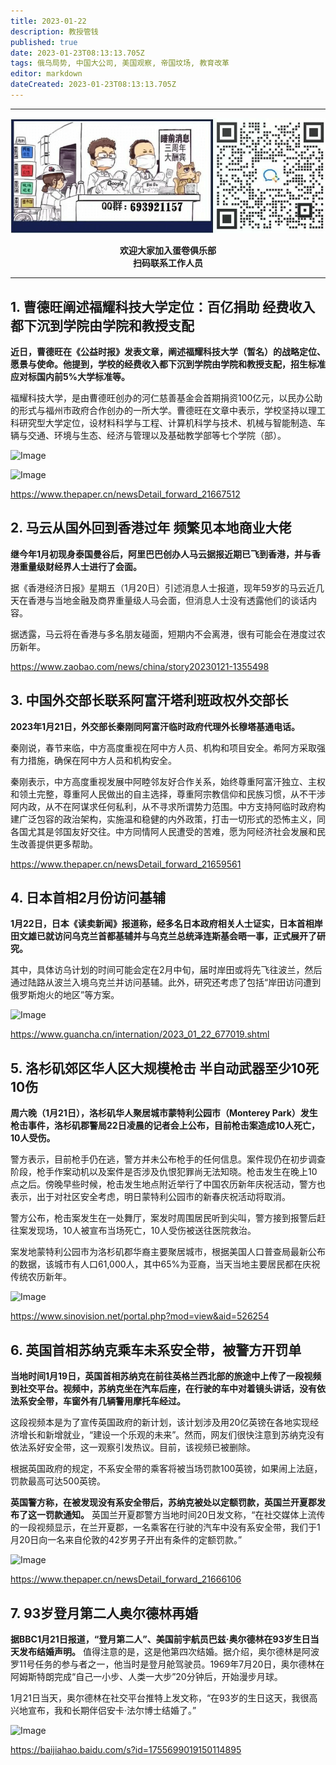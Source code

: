 ```yaml
---
title: 2023-01-22
description: 教授管钱
published: true
date: 2023-01-23T08:13:13.705Z
tags: 俄乌局势, 中国大公司, 美国观察, 帝国坟场, 教育改革
editor: markdown
dateCreated: 2023-01-23T08:13:13.705Z
---
```


<div class="podcast-player"></div>

---

<center style="font-weight:bold;">
  <img src="/assets/join.png" alt="加入蛋卷俱乐部"><br/>
  <p>欢迎大家加入蛋卷俱乐部<br/>扫码联系工作人员</p>
</center>

---

## 1. 曹德旺阐述福耀科技大学定位：百亿捐助 经费收入都下沉到学院由学院和教授支配 

**近日，曹德旺在《公益时报》发表文章，阐述福耀科技大学（暂名）的战略定位、愿景与使命。他提到，学校的经费收入都下沉到学院由学院和教授支配，招生标准应对标国内前5%大学标准等。**



福耀科技大学，是由曹德旺创办的河仁慈善基金会首期捐资100亿元，以民办公助的形式与福州市政府合作创办的一所大学。曹德旺在文章中表示，学校坚持以理工科研究型大学定位，设材料科学与工程、计算机科学与技术、机械与智能制造、车辆与交通、环境与生态、经济与管理以及基础教学部等七个学院（部）。

![Image](https://img.bedtime.news/2023/01/23/63ce3cdb86a13.png)

![Image](https://img.bedtime.news/2023/01/23/63ce3cddb4abd.jpeg)

https://www.thepaper.cn/newsDetail_forward_21667512



## 2. 马云从国外回到香港过年 频繁见本地商业大佬

**继今年1月初现身泰国曼谷后，阿里巴巴创办人马云据报近期已飞到香港，并与香港重量级财经界人士进行了会面。**



据《香港经济日报》星期五（1月20日）引述消息人士报道，现年59岁的马云近几天在香港与当地金融及商界重量级人马会面，但消息人士没有透露他们的谈话内容。



据透露，马云将在香港与多名朋友碰面，短期内不会离港，很有可能会在港度过农历新年。

https://www.zaobao.com/news/china/story20230121-1355498



## 3. 中国外交部长联系阿富汗塔利班政权外交部长

**2023年1月21日，外交部长秦刚同阿富汗临时政府代理外长穆塔基通电话。**



秦刚说，春节来临，中方高度重视在阿中方人员、机构和项目安全。希阿方采取强有力措施，确保在阿中方人员和机构安全。



秦刚表示，中方高度重视发展中阿睦邻友好合作关系，始终尊重阿富汗独立、主权和领土完整，尊重阿人民做出的自主选择，尊重阿宗教信仰和民族习惯，从不干涉阿内政，从不在阿谋求任何私利，从不寻求所谓势力范围。中方支持阿临时政府构建广泛包容的政治架构，实施温和稳健的内外政策，打击一切形式的恐怖主义，同各国尤其是邻国友好交往。中方同情阿人民遭受的苦难，愿为阿经济社会发展和民生改善提供更多帮助。

https://www.thepaper.cn/newsDetail_forward_21659561



## 4. 日本首相2月份访问基辅

**1月22日，日本《读卖新闻》报道称，经多名日本政府相关人士证实，日本首相岸田文雄已就访问乌克兰首都基辅并与乌克兰总统泽连斯基会晤一事，正式展开了研究。**



其中，具体访乌计划的时间可能会定在2月中旬，届时岸田或将先飞往波兰，然后通过陆路从波兰入境乌克兰并访问基辅。此外，研究还考虑了包括“岸田访问遭到俄罗斯炮火的地区”等方案。

![Image](https://img.bedtime.news/2023/01/23/63ce3ce01f1c3.jpeg)

https://www.guancha.cn/internation/2023_01_22_677019.shtml



## 5. 洛杉矶郊区华人区大规模枪击 半自动武器至少10死10伤

**周六晚（1月21日），洛杉矶华人聚居城市蒙特利公园市（Monterey Park）发生枪击事件，洛杉矶郡警局22日凌晨的记者会上公布，目前枪击案造成10人死亡，10人受伤。**



警方表示，目前枪手仍在逃，警方并未公布枪手的任何信息。案件现仍在初步调查阶段，枪手作案动机以及案件是否涉及仇恨犯罪尚无法知晓。枪击发生在晚上10点之后。傍晚早些时候，枪击发生地点附近举行了中国农历新年庆祝活动，警方也表示，出于对社区安全考虑，明日蒙特利公园市的新春庆祝活动将取消。



警方公布，枪击案发生在一处舞厅，案发时周围居民听到尖叫，警方接到报警后赶往案发现场，10人被宣布当场死亡，10人受伤被送往医院救治。



案发地蒙特利公园市为洛杉矶郡华裔主要聚居城市，根据美国人口普查局最新公布的数据，该城市有人口61,000人，其中65%为亚裔，当天当地主要居民都在庆祝传统农历新年。

![Image](https://img.bedtime.news/2023/01/23/63ce3ce254eb3.png)

https://www.sinovision.net/portal.php?mod=view&aid=526254



## 6. 英国首相苏纳克乘车未系安全带，被警方开罚单

**当地时间1月19日，英国首相苏纳克在前往英格兰西北部的旅途中上传了一段视频到社交平台。视频中，苏纳克坐在汽车后座，在行驶的车中对着镜头讲话，没有依法系安全带，车窗外有几辆警用摩托车经过。**



这段视频本是为了宣传英国政府的新计划，该计划涉及用20亿英镑在各地实现经济增长和新增就业，“建设一个乐观的未来”。然而，网友们很快注意到苏纳克没有依法系好安全带，这一观察引发热议。目前，该视频已被删除。



根据英国政府的规定，不系安全带的乘客将被当场罚款100英镑，如果闹上法庭，罚款最高可达500英镑。



**英国警方称，在被发现没有系安全带后，苏纳克被处以定额罚款，英国兰开夏郡发布了这一罚款通知。** 英国兰开夏郡警方当地时间20日发文称，“在社交媒体上流传的一段视频显示，在兰开夏郡，一名乘客在行驶的汽车中没有系安全带，我们于1月20日向一名来自伦敦的42岁男子开出有条件的定额罚款。”

![Image](https://img.bedtime.news/2023/01/23/63ce4159b123f.gif)

https://www.thepaper.cn/newsDetail_forward_21666106



## 7. 93岁登月第二人奥尔德林再婚 

**据BBC1月21日报道，“登月第二人”、美国前宇航员巴兹·奥尔德林在93岁生日当天发布结婚声明。** 值得注意的是，这是他第四次结婚。据介绍，奥尔德林是阿波罗11号任务的参与者之一，他当时是登月舱驾驶员。1969年7月20日，奥尔德林在阿姆斯特朗完成“自己一小步、人类一大步”20分钟后，开始漫步月球。



1月21日当天，奥尔德林在社交平台推特上发文称，“在93岁的生日这天，我很高兴地宣布，我和长期伴侣安卡·法尔博士结婚了。”

![Image](https://img.bedtime.news/2023/01/23/63ce3ceee7047.png)

https://baijiahao.baidu.com/s?id=1755699019150114895


